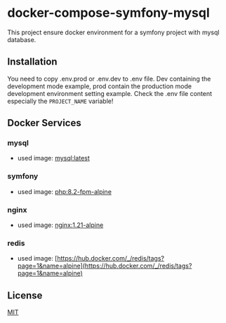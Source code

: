 # docker-compose-symfony-mysql 

This project ensure docker environment for a symfony project with mysql database.

## Installation

You need to copy .env.prod or .env.dev to .env file.
Dev containing the development mode example, prod contain the production mode development environment setting example.
Check the .env file content especially the `PROJECT_NAME` variable!

## Docker Services

### mysql
* used image: [mysql:latest](https://hub.docker.com/_/mysql/tags)

### symfony
* used image: [php:8.2-fpm-alpine](https://hub.docker.com/_/php/tags?page=1&name=8.2-fpm-alpine)

### nginx
* used image: [nginx:1.21-alpine](https://hub.docker.com/_/nginx/tags?page=1&name=1.21-alpine)

### redis
* used image: [https://hub.docker.com/_/redis/tags?page=1&name=alpine](https://hub.docker.com/_/redis/tags?page=1&name=alpine)

## License

[MIT](https://choosealicense.com/licenses/mit/)